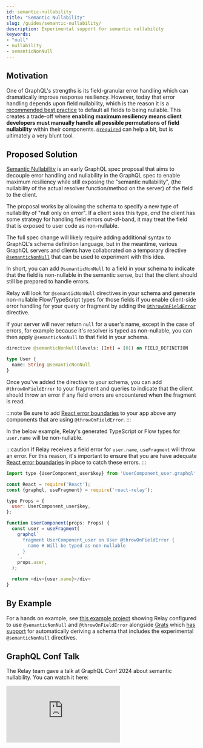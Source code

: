 ```yaml
---
id: semantic-nullability
title: "Semantic Nullability"
slug: /guides/semantic-nullability/
description: Experimental support for semantic nullability
keywords:
- "null"
- nullability
- semanticNonNull
---
```


## Motivation

One of GraphQL's strengths is its field-granular error handling which can dramatically improve response resiliency. However, today that error handling depends upon field nullability, which is the reason it is a [recommended best practice](https://graphql.org/learn/best-practices/#nullability) to default all fields to being nullable. This creates a trade-off where __enabling maximum resiliency means client developers must manually handle all possible permutations of field nullability__ within their components. [`@required`](./required-directive.md) can help a bit, but is ultimately a very blunt tool.

## Proposed Solution

[Semantic Nullability](https://github.com/graphql/graphql.github.io/blob/nullability-post/src/pages/blog/2024-08-14-exploring-true-nullability.mdx#our-latest-proposal) is an early GraphQL spec proposal that aims to decouple error handling and nullability in the GraphQL spec to enable maximum resiliency while still exposing the "semantic nullability", (the nullability of the actual resolver function/method on the server) of the field to the client.

The proposal works by allowing the schema to specify a new type of nullability of "null only on error". If a client sees this type, _and_ the client has some strategy for handling field errors out-of-band, it may treat the field that is exposed to user code as non-nullable.

The full spec change will likely require adding additional syntax to GraphQL's schema definition language, but in the meantime, various GraphQL servers and clients have collaborated on a temporary directive [`@semanticNonNull`](https://specs.apollo.dev/nullability/v0.2/) that can be used to experiment with this idea.

In short, you can add `@semanticNonNull` to a field in your schema to indicate that the field is non-nullable in the semantic sense, but that the client should still be prepared to handle errors.

Relay will look for `@semanticNonNull` directives in your schema and generate non-nullable Flow/TypeScript types for those fields if you enable client-side error handling for your query or fragment by adding the [`@throwOnFieldError`](./throw-on-field-error-directive.md) directive.

If your server will never return `null` for a user's name, except in the case of errors, for example because it's resolver is typed as non-nullable, you can then apply `@semanticNonNull` to that field in your schema.

```graphql title="schema.graphql"
directive @semanticNonNull(levels: [Int] = [0]) on FIELD_DEFINITION

type User {
  name: String @semanticNonNull
}
```

Once you've added the directive to your schema, you can add `@throwOnFieldError` to your fragment and queries to indicate that the client should throw an error if any field errors are encountered when the fragment is read.

:::note
Be sure to add [React error boundaries](https://react.dev/reference/react/Component#catching-rendering-errors-with-an-error-boundary) to your app above any components that are using `@throwOnFieldError`.
:::

In the below example, Relay's generated TypeScript or Flow types for `user.name` will be non-nullable.

:::caution
If Relay receives a field error for `user.name`, `useFragment` will throw an error. For this reason, it's important to ensure that you are have adequate [React error boundaries](../guided-tour/rendering/error-states.md) in place to catch these errors.
:::

```js
import type {UserComponent_user$key} from 'UserComponent_user.graphql';

const React = require('React');
const {graphql, useFragment} = require('react-relay');

type Props = {
  user: UserComponent_user$key,
};

function UserComponent(props: Props) {
  const user = useFragment(
    graphql`
      fragment UserComponent_user on User @throwOnFieldError {
        name # Will be typed as non-nullable
      }
    `,
    props.user,
  );

  return <div>{user.name}</div>
}
```

## By Example

For a hands on example, see [this example project](https://github.com/captbaritone/grats-relay-example/pull/1) showing Relay configured to use `@semanticNonNull` and `@throwOnFieldError` alongside [Grats](https://grats.capt.dev/) which [has support](https://grats.capt.dev/docs/guides/strict-semantic-nullability/) for automatically deriving a schema that includes the experimental `@semanticNonNull` directives.

## GraphQL Conf Talk

The Relay team gave a talk at GraphQL Conf 2024 about semantic nullability. You can watch it here:

<iframe src="https://www.youtube-nocookie.com/embed/kVYlplb1gKk" width={640} height={360} allowFullScreen={true} frameBorder="0" />


## Further Reading

- [True Nullability Schema](https://github.com/graphql/graphql-wg/discussions/1394)
- [Strict Semantic Nullability](https://github.com/graphql/graphql-wg/discussions/1410)
- [RFC: SemanticNonNull type (null only on error)](https://github.com/graphql/graphql-spec/pull/1065)
- [Grat's support/documentation for `@SemanticNonNull`](https://grats.capt.dev/docs/guides/strict-semantic-nullability/)
- [Apollo's specification for this directive](https://specs.apollo.dev/nullability/v0.2/)
- [Support for `@SemanticNonNull` in Apollo Kotlin](https://www.apollographql.com/docs/kotlin/v4/advanced/nullability/#handle-semantic-non-null-with-semanticnonnull) added in [4.0.0-beta.3](https://github.com/apollographql/apollo-kotlin/releases/tag/v4.0.0-beta.3)
- [Awesome Semantic Nullability](https://github.com/captbaritone/awesome-semantic-nullability) a list of frameworks and stand alone tools that support semantic nullability